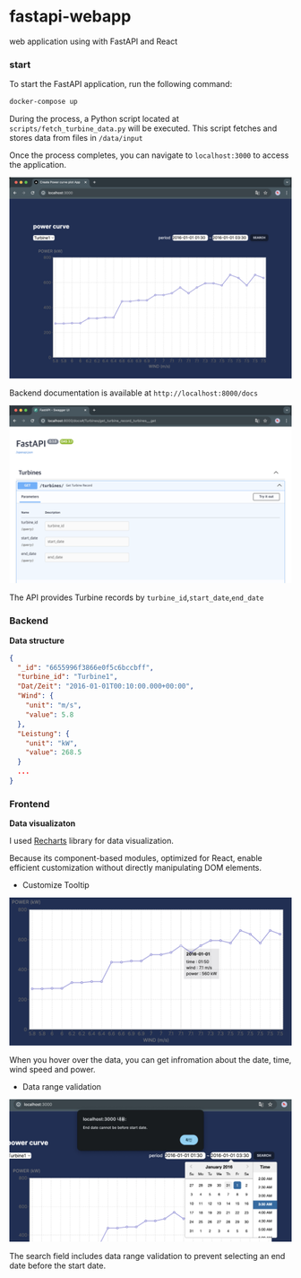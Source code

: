 # fastapi-webapp

web application using with FastAPI and React

### start

To start the FastAPI application, run the following command:

```bash
docker-compose up
```

During the process, a Python script located at `scripts/fetch_turbine_data.py` will be executed. This script fetches and stores data from files in `/data/input`

Once the process completes, you can navigate to `localhost:3000` to access the application.

![UI](assets/frontend_ui.png)

Backend documentation is available at `http://localhost:8000/docs`

![API Docs](assets/api_docs.png)

The API provides Turbine records by `turbine_id`,`start_date`,`end_date`

### Backend

**Data structure**

```json
{
  "_id": "6655996f3866e0f5c6bccbff",
  "turbine_id": "Turbine1",
  "Dat/Zeit": "2016-01-01T00:10:00.000+00:00",
  "Wind": {
    "unit": "m/s",
    "value": 5.8
  },
  "Leistung": {
    "unit": "kW",
    "value": 268.5
  }
  ...
}
```

### Frontend

**Data visualizaton**

I used [Recharts](https://recharts.org/en-US/) library for data visualization.

Because its component-based modules, optimized for React, enable efficient customization without directly manipulating DOM elements.

- Customize Tooltip

![UI](assets/frontend_ui_hover.png)

When you hover over the data, you can get infromation about the date, time, wind speed and power.

- Data range validation

![UI](assets/frontend_ui_validation.png)

The search field includes data range validation to prevent selecting an end date before the start date.
